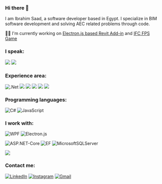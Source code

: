 ### Hi there 👋

I am Ibrahim Saad, a software developer based in Egypt. I specialize in BIM software development and solving AEC related problems through code.  

👨‍💻 I'm currently working on [Electron.js based Revit Add-in](https://github.com/Ibrahim5aad/electronjs-revit-addin) and [IFC FPS Game](https://github.com/Ibrahim5aad/ifc-first-person-shooter) 

### I speak:

![](https://img.shields.io/static/v1?label&message=English&style=for-the-badge&color=black)
![](https://img.shields.io/static/v1?label&message=Arabic&style=for-the-badge&color=black) 

### Experience area:

![.Net](https://img.shields.io/badge/.NET-5C2D91?style=for-the-badge&logo=.net&logoColor=white)
![](https://img.shields.io/static/v1?label&message=Restful%20APIs&style=for-the-badge&color=black)
![](https://img.shields.io/static/v1?label&message=Revit%20API&style=for-the-badge&color=black)
![](https://img.shields.io/static/v1?label&message=Forge%20APIs&style=for-the-badge&color=black)
![](https://img.shields.io/static/v1?label&message=IFC&style=for-the-badge&color=black)
![](https://img.shields.io/static/v1?label&message=3D&style=for-the-badge&color=black)

### Programming languages:

![C#](https://img.shields.io/badge/c%23-%23239120.svg?style=for-the-badge&logo=c-sharp&logoColor=white)
![JavaScript](https://img.shields.io/badge/javascript-%23323330.svg?style=for-the-badge&logo=javascript&logoColor=%23F7DF1E)

### I work with:

![WPF](https://img.shields.io/badge/WPF-5C2D91?style=for-the-badge&logo=.net&logoColor=white)
![Electron.js](https://img.shields.io/badge/Electron-191970?style=for-the-badge&logo=Electron&logoColor=white)

![ASP.NET-Core](https://img.shields.io/badge/ASP.NET%20Core-5C2D91?style=for-the-badge&logo=.net&logoColor=white)
![EF](https://img.shields.io/badge/EF-5C2D91?style=for-the-badge&logo=.net&logoColor=white)
![MicrosoftSQLServer](https://img.shields.io/badge/Microsoft%20SQL%20Server-CC2927?style=for-the-badge&logo=microsoft%20sql%20server&logoColor=white)

![](https://img.shields.io/static/v1?label&logo=three.js&message=THREE.js&style=for-the-badge&color=black&logoColor=white)


### Contact me:

[![LinkedIn](https://img.shields.io/badge/linkedin-%230077B5.svg?style=for-the-badge&logo=linkedin&logoColor=white)](https://www.linkedin.com/in/ibrahim5aad/)
[![Instagram](https://img.shields.io/badge/Instagram-%23E4405F.svg?style=for-the-badge&logo=Instagram&logoColor=white)](https://www.instagram.com/theibrahimsaad/)
[![Gmail](https://img.shields.io/badge/Gmail-D14836?style=for-the-badge&logo=gmail&logoColor=white)](mailto:ibrahimsaad419@gmail.com)

 
